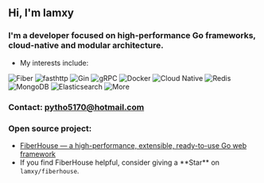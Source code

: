 ## Hi, I'm lamxy
### I'm a developer focused on high-performance Go frameworks, cloud-native and modular architecture. 
- My interests include:

![Fiber](https://img.shields.io/badge/Fiber-v2.x-00C7B7)
![fasthttp](https://img.shields.io/badge/fasthttp-High%20Perf-orange)
![Gin](https://img.shields.io/badge/Gin-HTTP%20Web%20Framework-00A98F)
![gRPC](https://img.shields.io/badge/gRPC-Proto3-4A9E46)
![Docker](https://img.shields.io/badge/Docker-Containerization-2496ED?logo=docker)
![Cloud Native](https://img.shields.io/badge/Cloud%20Native-CNCF-3D7EBB)
![Redis](https://img.shields.io/badge/Redis-Cache%20%26%20Queue-DC382D?logo=redis)
![MongoDB](https://img.shields.io/badge/MongoDB-Document%20DB-47A248?logo=mongodb)
![Elasticsearch](https://img.shields.io/badge/Elasticsearch-Search%20%26%20Analytics-005571?logo=elasticsearch)
![More](https://img.shields.io/badge/More-%E2%8F%B1%EF%B8%8F%20Coming-FFB86B)

### Contact: pytho5170@hotmail.com

### Open source project: 
  - [FiberHouse — a high-performance, extensible, ready-to-use Go web framework](https://github.com/lamxy/fiberhouse)  
  - If you find FiberHouse helpful, consider giving a \*\*Star\*\* on `lamxy/fiberhouse`.
